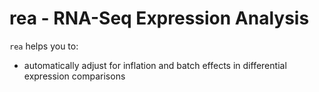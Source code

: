 rea - RNA-Seq Expression Analysis
========================================================

`rea` helps you to:

- automatically adjust for inflation and batch effects in differential expression comparisons
